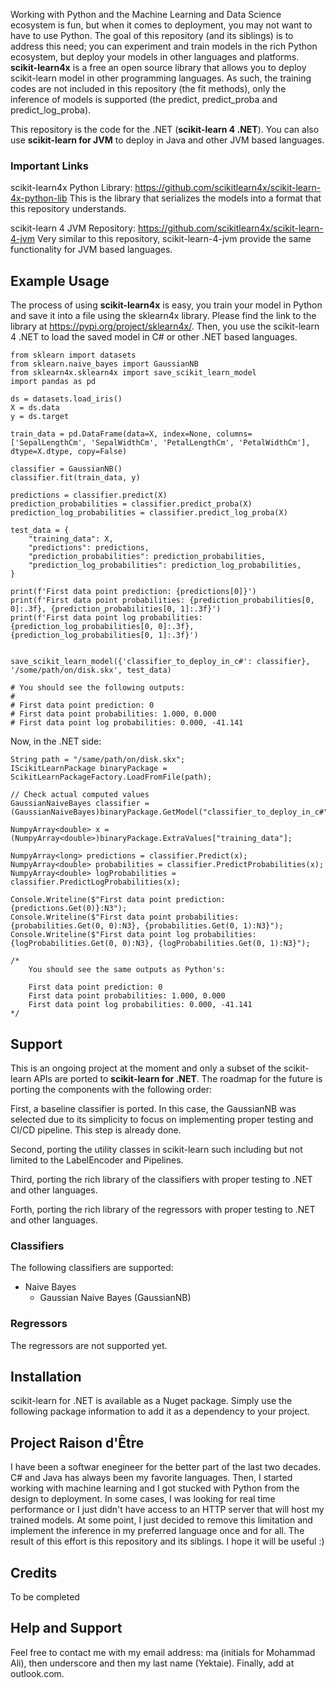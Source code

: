 
Working with Python and the Machine Learning and Data Science ecosystem is fun, but
when it comes to deployment, you may not want to have to use Python. The goal of this
repository (and its siblings) is to address this need; you can experiment and train models in the rich
Python ecosystem, but deploy your models in other languages and platforms.
**scikit-learn4x** is a free an open source library that allows you to deploy
scikit-learn model in other programming languages. As such, the training codes are not
included in this repository (the fit methods), only the inference of models is
supported (the predict, predict_proba and predict_log_proba).

This repository is the code for the .NET (**scikit-learn 4 .NET**).
You can also use **scikit-learn for JVM** to deploy in Java and other JVM based
languages.

### Important Links

scikit-learn4x Python Library: https://github.com/scikitlearn4x/scikit-learn-4x-python-lib
This is the library that serializes the models into a format that this repository understands.

scikit-learn 4 JVM Repository: https://github.com/scikitlearn4x/scikit-learn-4-jvm
Very similar to this repository, scikit-learn-4-jvm provide the same functionality for JVM
based languages.

## Example Usage

The process of using **scikit-learn4x** is easy, you train your model in Python and
save it into a file using the sklearn4x library. Please find the link to the library
at https://pypi.org/project/sklearn4x/. Then, you use the scikit-learn 4 .NET to load
the saved model in C# or other .NET based languages.

```
from sklearn import datasets
from sklearn.naive_bayes import GaussianNB
from sklearn4x.sklearn4x import save_scikit_learn_model
import pandas as pd

ds = datasets.load_iris()
X = ds.data
y = ds.target

train_data = pd.DataFrame(data=X, index=None, columns=['SepalLengthCm', 'SepalWidthCm', 'PetalLengthCm', 'PetalWidthCm'], dtype=X.dtype, copy=False)

classifier = GaussianNB()
classifier.fit(train_data, y)

predictions = classifier.predict(X)
prediction_probabilities = classifier.predict_proba(X)
prediction_log_probabilities = classifier.predict_log_proba(X)

test_data = {
    "training_data": X,
    "predictions": predictions,
    "prediction_probabilities": prediction_probabilities,
    "prediction_log_probabilities": prediction_log_probabilities,
}

print(f'First data point prediction: {predictions[0]}')
print(f'First data point probabilities: {prediction_probabilities[0, 0]:.3f}, {prediction_probabilities[0, 1]:.3f}')
print(f'First data point log probabilities: {prediction_log_probabilities[0, 0]:.3f}, {prediction_log_probabilities[0, 1]:.3f}')


save_scikit_learn_model({'classifier_to_deploy_in_c#': classifier}, '/some/path/on/disk.skx', test_data)

# You should see the following outputs:
#
# First data point prediction: 0
# First data point probabilities: 1.000, 0.000
# First data point log probabilities: 0.000, -41.141
```

Now, in the .NET side:

```
String path = "/same/path/on/disk.skx";
IScikitLearnPackage binaryPackage = ScikitLearnPackageFactory.LoadFromFile(path);

// Check actual computed values
GaussianNaiveBayes classifier = (GaussianNaiveBayes)binaryPackage.GetModel("classifier_to_deploy_in_c#");

NumpyArray<double> x = (NumpyArray<double>)binaryPackage.ExtraValues["training_data"];

NumpyArray<long> predictions = classifier.Predict(x);
NumpyArray<double> probabilities = classifier.PredictProbabilities(x);
NumpyArray<double> logProbabilities = classifier.PredictLogProbabilities(x);

Console.Writeline($"First data point prediction: {predictions.Get(0)}:N3");
Console.Writeline($"First data point probabilities: {probabilities.Get(0, 0):N3}, {probabilities.Get(0, 1):N3}");
Console.Writeline($"First data point log probabilities: {logProbabilities.Get(0, 0):N3}, {logProbabilities.Get(0, 1):N3}");

/*
    You should see the same outputs as Python's:

    First data point prediction: 0
    First data point probabilities: 1.000, 0.000
    First data point log probabilities: 0.000, -41.141
*/
```

## Support

This is an ongoing project at the moment and only a subset of the scikit-learn APIs
are ported to **scikit-learn for .NET**. The roadmap for the future is porting the
components with the following order:

First, a baseline classifier is ported. In this case, the GaussianNB was selected due
to its simplicity to focus on implementing proper testing and CI/CD pipeline. This step
is already done.

Second, porting the utility classes in scikit-learn such including but not limited to
the LabelEncoder and Pipelines.

Third, porting the rich library of the classifiers with proper testing to .NET and
other languages.

Forth, porting the rich library of the regressors with proper testing to .NET and
other languages.

### Classifiers

The following classifiers are supported:

* Naive Bayes
    - Gaussian Naive Bayes (GaussianNB)

### Regressors

The regressors are not supported yet.

## Installation

scikit-learn for .NET is available as a Nuget package. Simply use the following
package information to add it as a dependency to your project.



## Project Raison d'Être

I have been a softwar enegineer for the better part of the last two decades. C# and
Java has always been my favorite languages. Then, I started working with machine
learning and I got stucked with Python from the design to deployment. In some cases,
I was looking for real time performance or I just didn't have access to an HTTP server
that will host my trained models. At some point, I just decided to remove this limitation
and implement the inference in my preferred language once and for all. The result of this
effort is this repository and its siblings. I hope it will be useful :)

## Credits

To be completed

## Help and Support

Feel free to contact me with my email address:
ma (initials for Mohammad Ali), then underscore and then my last name (Yektaie). Finally,
add at outlook.com.

